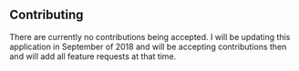 ## Contributing 
There are currently no contributions being accepted. I will be updating this application in September of 2018 and 
will be accepting contributions then and will add all feature requests at that time. 

